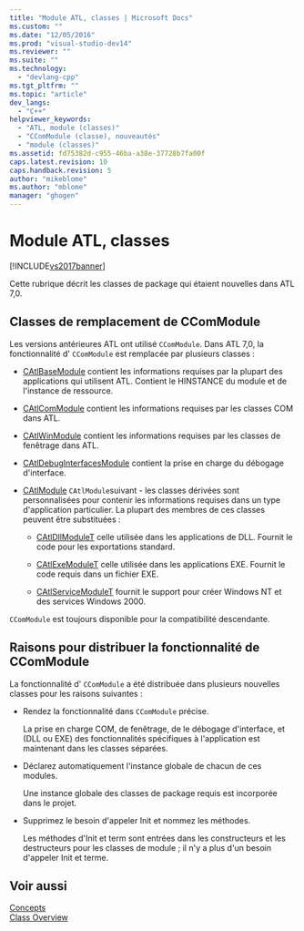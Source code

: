 ```yaml
---
title: "Module ATL, classes | Microsoft Docs"
ms.custom: ""
ms.date: "12/05/2016"
ms.prod: "visual-studio-dev14"
ms.reviewer: ""
ms.suite: ""
ms.technology: 
  - "devlang-cpp"
ms.tgt_pltfrm: ""
ms.topic: "article"
dev_langs: 
  - "C++"
helpviewer_keywords: 
  - "ATL, module (classes)"
  - "CComModule (classe), nouveautés"
  - "module (classes)"
ms.assetid: fd75382d-c955-46ba-a38e-37728b7fa00f
caps.latest.revision: 10
caps.handback.revision: 5
author: "mikeblome"
ms.author: "mblome"
manager: "ghogen"
---
```

# Module ATL, classes
[!INCLUDE[vs2017banner](../assembler/inline/includes/vs2017banner.md)]

Cette rubrique décrit les classes de package qui étaient nouvelles dans ATL 7,0.  
  
## Classes de remplacement de CComModule  
 Les versions antérieures ATL ont utilisé `CComModule`.  Dans ATL 7,0, la fonctionnalité d' `CComModule` est remplacée par plusieurs classes :  
  
-   [CAtlBaseModule](../atl/reference/catlbasemodule-class.md) contient les informations requises par la plupart des applications qui utilisent ATL.  Contient le HINSTANCE du module et de l'instance de ressource.  
  
-   [CAtlComModule](../atl/reference/catlcommodule-class.md) contient les informations requises par les classes COM dans ATL.  
  
-   [CAtlWinModule](../atl/reference/catlwinmodule-class.md) contient les informations requises par les classes de fenêtrage dans ATL.  
  
-   [CAtlDebugInterfacesModule](../atl/reference/catldebuginterfacesmodule-class.md) contient la prise en charge du débogage d'interface.  
  
-   [CAtlModule](../atl/reference/catlmodule-class.md) `CAtlModule`suivant \- les classes dérivées sont personnalisées pour contenir les informations requises dans un type d'application particulier.  La plupart des membres de ces classes peuvent être substituées :  
  
    -   [CAtlDllModuleT](../atl/reference/catldllmodulet-class.md) celle utilisée dans les applications de DLL.  Fournit le code pour les exportations standard.  
  
    -   [CAtlExeModuleT](../atl/reference/catlexemodulet-class.md) celle utilisée dans les applications EXE.  Fournit le code requis dans un fichier EXE.  
  
    -   [CAtlServiceModuleT](../atl/reference/catlservicemodulet-class.md) fournit le support pour créer Windows NT et des services Windows 2000.  
  
 `CComModule` est toujours disponible pour la compatibilité descendante.  
  
## Raisons pour distribuer la fonctionnalité de CComModule  
 La fonctionnalité d' `CComModule` a été distribuée dans plusieurs nouvelles classes pour les raisons suivantes :  
  
-   Rendez la fonctionnalité dans `CComModule` précise.  
  
     La prise en charge COM, de fenêtrage, de le débogage d'interface, et \(DLL ou EXE\) des fonctionnalités spécifiques à l'application est maintenant dans les classes séparées.  
  
-   Déclarez automatiquement l'instance globale de chacun de ces modules.  
  
     Une instance globale des classes de package requis est incorporée dans le projet.  
  
-   Supprimez le besoin d'appeler Init et nommez les méthodes.  
  
     Les méthodes d'Init et term sont entrées dans les constructeurs et les destructeurs pour les classes de module ; il n'y a plus d'un besoin d'appeler Init et terme.  
  
## Voir aussi  
 [Concepts](../atl/active-template-library-atl-concepts.md)   
 [Class Overview](../atl/atl-class-overview.md)